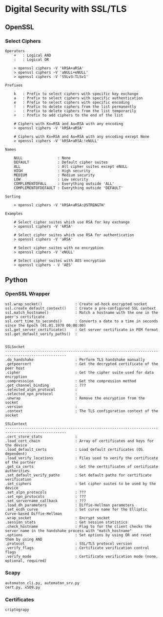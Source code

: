 # Digital Security with SSL/TLS

## OpenSSL

### Select Ciphers

    Operators
        +   : Logical AND
        :   : Logical OR

        > openssl ciphers -V 'kRSA+aRSA'
        > openssl ciphers -V 'aNULL+eNULL'
        > openssl ciphers -V 'SSLv3:TLSv1'

    Prefixes

        k   : Prefix to select ciphers with specific key exchange
        a   : Prefix to select ciphers with specific authentication
        e   : Prefix to select ciphers with specific encoding
        !   : Prefix to delete ciphers from the list permanently
        -   : Prefix to delete ciphers from the list temporarily
        +   : Prefix to add ciphers to the end of the list

        # Ciphers with Kx=RSA and Au=RSA with any encoding
        > openssl ciphers -V 'kRSA+aRSA'

        # Ciphers with Kx=RSA and Au=RSA with any encoding except None
        > openssl ciphers -V 'kRSA+aRSA:!eNULL'

    Names

        NULL                : None
        DEFAULT             : Default cipher suites
        ALL                 : All cipher suites except eNULL
        HIGH                : High security
        MEDIUM              : Medium security
        LOW                 : Low security
        COMPLEMENTOFALL     : Everything outside 'ALL'
        COMPLEMENTOFDEFAULT : Everything outside 'DEFAULT'

    Sorting

        > openssl ciphers -V 'kRSA+aRSA:@STRENGTH'

    Examples

        # Select cipher suites which use RSA for key exchange
        > openssl ciphers -V 'kRSA'
    
        # Select cipher suites which use RSA for authentication
        > openssl ciphers -V 'aRSA'
    
        # Select cipher suites with no encryption
        > openssl ciphers -V 'eNULL'
    
        # Select cipher suites with AES encryption
        > openssl ciphers - V 'AES'

## Python

### OpenSSL Wrapper

    ssl.wrap_socket()               : Create ad-hock encrypted socket
    ssl.create_default_context()    : Create a pre-configured SSL context
    ssl.match_hostname()            : Match a hostname with the one in the peer's certificate
    ssl.cert_time_to_seconds()      : Converts a date to a time in seconds since the Epoch (01.01.1970 00:00:00)
    ssl.get_server_certificate()    : Get server certificate in PEM format
    ssl.get_default_verify_paths()  : 
    
    
    SSLSocket
    --------------------------------------------------------------------------------------------------
    .do_handshake                   : Perform TLS handshake manually
    .getpeercert                    : Get the decrypted certificate of the peer host
    .cipher                         : Get the cipher suite used for data encryption
    .compresssion                   : Get the compression method
    .get_channel_binding            : ???
    .selected_alpn_protocol         :	
    .selected_npn_protocol          :
    .unwrap                         : Remove the encryption from the socket
    .version                        : 
    .context                        : The TLS configuration context of the socket
    
    SSLContext
    --------------------------------------------------------------------------------------------------
    .cert_store_stats               : 
    .load_cert_chain                : Array of certificates and keys for the device
    .load_default_certs             : Load default certificates (OS dependent)
    .load_verify_locations          : Files used to verify the certificate of the partner
    .get_ca_certs                   : Get the certtificates of certificate authorities	
    .set_default_verify_paths       : Set default paths for certificate verification
    .set_ciphers                    : Set cipher suites to be used by the device
    .set_alpn_protocols             : ??? 
    .set_npn_protocols              : ???
    .set_servername_callback        : ???
    .load_dh_parameters             : Diffie-Hellman parameters
    .set_ecdh_curve                 : Set curve name for the Elliptic Curve-based Diffie-Hellman
    .wrap_socket                    : Encrypt socket
    .session_stats                  : Get session statistics
    .check_hostname                 : Flag to for the client checks the server name in the handshake process with "match_hostname"
    .options                        : Set options by using OR and reset them by using AND
    .protocol                       : SSL/TLS protocol version
    .verify_flags                   : Certificate verification control flags
    .verify_mode                    : Certificate verification mode (none, optional, required)

### Scapy
    automaton_cli.py, automaton_srv.py
    cert.py, x509.py

### Certificates
    criptograpy
